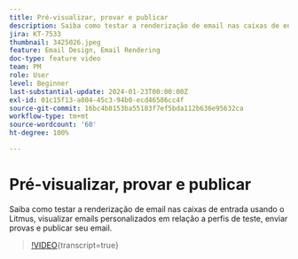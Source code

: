 ```yaml
---
title: Pré-visualizar, provar e publicar
description: Saiba como testar a renderização de email nas caixas de entrada usando o Litmus, visualizar emails personalizados em relação a perfis de teste, enviar provas e publicar seu email.
jira: KT-7533
thumbnail: 3425026.jpeg
feature: Email Design, Email Rendering
doc-type: feature video
team: PM
role: User
level: Beginner
last-substantial-update: 2024-01-23T00:00:00Z
exl-id: 01c15f13-a804-45c3-94b0-ecd46586cc4f
source-git-commit: 16bc4b8153ba55183f7ef5bda112b636e95632ca
workflow-type: tm+mt
source-wordcount: '60'
ht-degree: 100%

---
```


# Pré-visualizar, provar e publicar

Saiba como testar a renderização de email nas caixas de entrada usando o Litmus, visualizar emails personalizados em relação a perfis de teste, enviar provas e publicar seu email.

>[!VIDEO](https://video.tv.adobe.com/v/3425026?quality=12&learn=on){transcript=true}
